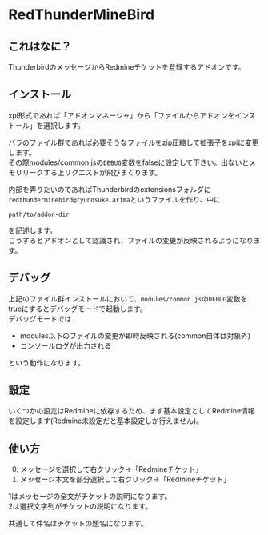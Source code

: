 # RedThunderMineBird

## これはなに？

ThunderbirdのメッセージからRedmineチケットを登録するアドオンです。

## インストール

xpi形式であれば「アドオンマネージャ」から「ファイルからアドオンをインストール」を選択します。

バラのファイル群であれば必要そうなファイルをzip圧縮して拡張子をxpiに変更します。  
その際modules/common.jsの`DEBUG`変数をfalseに設定して下さい。出ないとメモリリークする上リクエストが飛びまくります。

内部を弄りたいのであればThunderbirdのextensionsフォルダに`redthunderminebird@ryunosuke.arima`というファイルを作り、中に

    path/to/addon-dir

を記述します。  
こうするとアドオンとして認識され、ファイルの変更が反映されるようになります。

## デバッグ

上記のファイル群インストールにおいて、`modules/common.js`の`DEBUG`変数をtrueにするとデバッグモードで起動します。  
デバッグモードでは

* modules以下のファイルの変更が即時反映される(common自体は対象外)
* コンソールログが出力される

という動作になります。

## 設定

いくつかの設定はRedmineに依存するため、まず基本設定としてRedmine情報を設定します(Redmine未設定だと基本設定しか行えません)。  

## 使い方

0. メッセージを選択して右クリック→「Redmineチケット」
0. メッセージ本文を部分選択して右クリック→「Redmineチケット」

1はメッセージの全文がチケットの説明になります。  
2は選択文字列がチケットの説明になります。  

共通して件名はチケットの題名になります。

